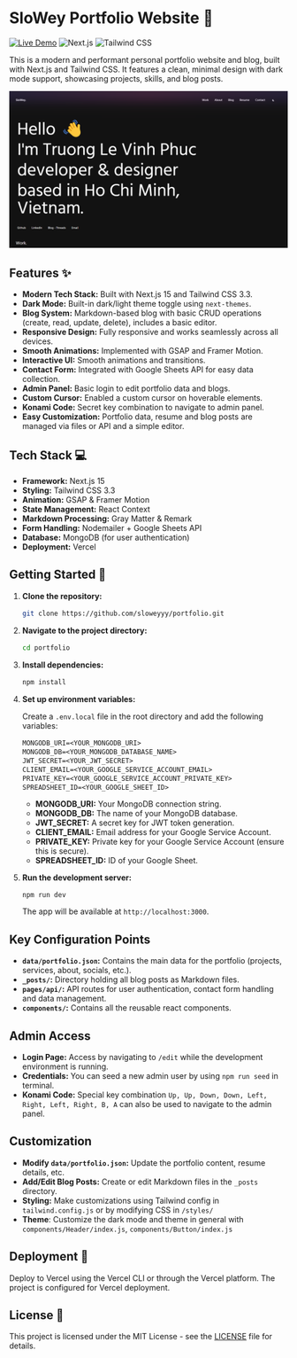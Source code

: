 # SloWey Portfolio Website 🚀

[![Live Demo](https://img.shields.io/badge/demo-live-green.svg)](https://www.slowey.works)
![Next.js](https://img.shields.io/badge/Next.js-15.1.6-blue)
![Tailwind CSS](https://img.shields.io/badge/Tailwind_CSS-3.3-blueviolet)

This is a modern and performant personal portfolio website and blog, built with Next.js and Tailwind CSS. It features a clean, minimal design with dark mode support, showcasing projects, skills, and blog posts.

![Portfolio Demo](https://github.com/sloweyyy/portfolio/blob/main/public/images/demo.png)

## Features ✨

- **Modern Tech Stack:** Built with Next.js 15 and Tailwind CSS 3.3.
- **Dark Mode:** Built-in dark/light theme toggle using `next-themes`.
- **Blog System:** Markdown-based blog with basic CRUD operations (create, read, update, delete), includes a basic editor.
- **Responsive Design:**  Fully responsive and works seamlessly across all devices.
- **Smooth Animations:** Implemented with GSAP and Framer Motion.
- **Interactive UI:** Smooth animations and transitions.
- **Contact Form:** Integrated with Google Sheets API for easy data collection.
- **Admin Panel:** Basic login to edit portfolio data and blogs.
- **Custom Cursor:** Enabled a custom cursor on hoverable elements.
- **Konami Code:** Secret key combination to navigate to admin panel.
- **Easy Customization:**  Portfolio data, resume and blog posts are managed via files or API and a simple editor.

## Tech Stack 💻

-   **Framework:** Next.js 15
-   **Styling:** Tailwind CSS 3.3
-   **Animation:** GSAP & Framer Motion
-   **State Management:** React Context
-   **Markdown Processing:** Gray Matter & Remark
-   **Form Handling:** Nodemailer + Google Sheets API
-   **Database:** MongoDB (for user authentication)
-   **Deployment:** Vercel

## Getting Started 🚀

1.  **Clone the repository:**

    ```bash
    git clone https://github.com/sloweyyy/portfolio.git
    ```

2.  **Navigate to the project directory:**

    ```bash
    cd portfolio
    ```

3.  **Install dependencies:**

    ```bash
    npm install
    ```

4.  **Set up environment variables:**

    Create a `.env.local` file in the root directory and add the following variables:

    ```env
    MONGODB_URI=<YOUR_MONGODB_URI>
    MONGODB_DB=<YOUR_MONGODB_DATABASE_NAME>
    JWT_SECRET=<YOUR_JWT_SECRET>
    CLIENT_EMAIL=<YOUR_GOOGLE_SERVICE_ACCOUNT_EMAIL>
    PRIVATE_KEY=<YOUR_GOOGLE_SERVICE_ACCOUNT_PRIVATE_KEY>
    SPREADSHEET_ID=<YOUR_GOOGLE_SHEET_ID>
    ```

    *   **MONGODB_URI:** Your MongoDB connection string.
    *   **MONGODB_DB:** The name of your MongoDB database.
    *   **JWT_SECRET:** A secret key for JWT token generation.
    *   **CLIENT_EMAIL:** Email address for your Google Service Account.
    *   **PRIVATE_KEY:** Private key for your Google Service Account (ensure this is secure).
    *  **SPREADSHEET_ID:** ID of your Google Sheet.

5.  **Run the development server:**

    ```bash
    npm run dev
    ```

    The app will be available at `http://localhost:3000`.

## Key Configuration Points

*   **`data/portfolio.json`:** Contains the main data for the portfolio (projects, services, about, socials, etc.).
*   **`_posts/`:** Directory holding all blog posts as Markdown files.
*   **`pages/api/`:** API routes for user authentication, contact form handling and data management.
*   **`components/`:** Contains all the reusable react components.

## Admin Access

*  **Login Page:** Access by navigating to `/edit` while the development environment is running.
*   **Credentials:** You can seed a new admin user by using `npm run seed` in terminal.
* **Konami Code:** Special key combination `Up, Up, Down, Down, Left, Right, Left, Right, B, A` can also be used to navigate to the admin panel.

## Customization

*   **Modify `data/portfolio.json`:**  Update the portfolio content, resume details, etc.
*   **Add/Edit Blog Posts:** Create or edit Markdown files in the `_posts` directory.
*  **Styling:** Make customizations using Tailwind config in `tailwind.config.js` or by modifying CSS in `/styles/`
*   **Theme**: Customize the dark mode and theme in general with `components/Header/index.js`, `components/Button/index.js`

## Deployment 🚀

Deploy to Vercel using the Vercel CLI or through the Vercel platform. The project is configured for Vercel deployment.

## License 📄

This project is licensed under the MIT License - see the [LICENSE](LICENSE) file for details.